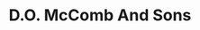 ---
title: "D.O. McComb And Sons"
url: /fort-wayne/d-o-mccomb-and-sons-maplecrest-road/
shop: Bestattungen
---